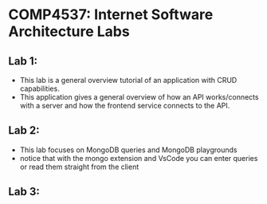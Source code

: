 # COMP4537: Internet Software Architecture Labs
## Lab 1:
- This lab is a general overview tutorial of an application with CRUD capabilities.
- This application gives a general overview of how an API works/connects with a server and how the frontend service connects to the API.

## Lab 2:
- This lab focuses on MongoDB queries and MongoDB playgrounds
- notice that with the mongo extension and VsCode you can enter queries or read them straight from the client

## Lab 3:
